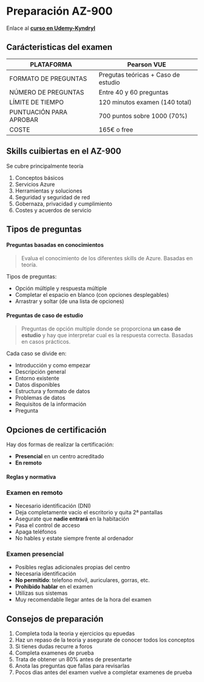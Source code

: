 # Preparación AZ-900

Enlace al **[curso en Udemy-Kyndryl](https://kyndryl.udemy.com/course/curso-az-900-azure-fundamentals-teoria-test-labs/learn/lecture/30100174#content)**

## Carácteristicas del examen


| PLATAFORMA  | Pearson VUE  |
|---|---|
| FORMATO DE PREGUNTAS  | Pregutas teóricas + Caso de estudio  |
| NÚMERO DE PREGUNTAS  | Entre 40 y 60 preguntas  |
| LÍMITE DE TIEMPO  | 120 minutos examen (140 total)   |
| PUNTUACIÓN PARA APROBAR  | 700 puntos sobre 1000 (70%) |
| COSTE  | 165€ o free  |

## Skills cuibiertas en el AZ-900

Se cubre principalmente teoría

1. Conceptos básicos
2. Servicios Azure
3. Herramientas y soluciones
4. Seguridad y seguridad de red
5. Gobernaza, privacidad y cumplimiento
6. Costes y acuerdos de servicio

## Tipos de preguntas

#### Preguntas basadas en conocimientos

> Evalua el conocimiento de los diferentes skills de Azure. Basadas en teoría.

Tipos de preguntas:
- Opción múltiple y respuesta múltiple
- Completar el espacio en blanco (con opciones desplegables)
- Arrastrar y soltar (de una lista de opciones)

#### Preguntas de caso de estudio

> Preguntas de opción multiple donde se proporciona **un caso de estudio** y hay que interpretar cual es
>  la respuesta correcta. Basadas en casos prácticos. 

Cada caso se divide en:
-   Introducción y como empezar
-   Descripción general
-   Entorno existente
-   Datos disponibles
-   Estructura y formato de datos
-   Problemas de datos
-   Requisitos de la información
-   Pregunta

## Opciones de certificación

Hay dos formas de realizar la certificación:

- **Presencial** en un centro acreditado
- **En remoto**

#### Reglas y normativa

### Examen en remoto
- Necesario identificación (DNI)
- Deja completamente vacío el escritorio y quita 2ª pantallas
- Asegurate que **nadie entrará** en la habitación
- Pasa el control de acceso
- Apaga teléfonos
- No hables y estate siempre frente al ordenador

### Examen presencial
- Posibles reglas adicionales propias del centro
- Necesaria identificación
- **No permitido**: telefono móvil, auriculares, gorras, etc.
- **Prohibido hablar** en el examen
- Utilizas sus sistemas
- Muy recomendable llegar antes de la hora del examen

## Consejos de preparación

1. Completa toda la teoria y ejercicios qu epuedas
2. Haz un repaso de la teoria y asegurate de conocer todos los conceptos
3. Si tienes dudas recurre a foros
4. Completa examenes de prueba
5. Trata de obtener un 80% antes de presentarte
6. Anota las preguntas que fallas para revisarlas
7. Pocos dias antes del examen vuelve a completar examenes de prueba